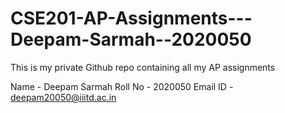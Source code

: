 # CSE201-AP-Assignments---Deepam-Sarmah--2020050
This is my private Github repo containing all my AP assignments

Name - Deepam Sarmah
Roll No - 2020050
Email ID - deepam20050@iiitd.ac.in